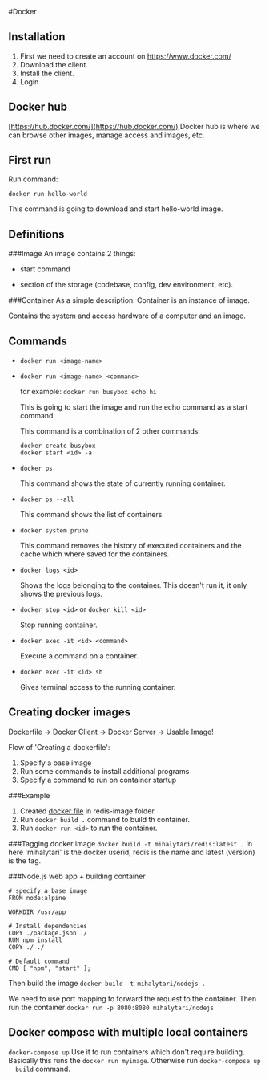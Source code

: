 #Docker 

Installation
------------
1. First we need to create an account on https://www.docker.com/
2. Download the client.
3. Install the client.
4. Login

Docker hub
----------
[https://hub.docker.com/](https://hub.docker.com/)
Docker hub is where we can browse other images, manage access and images, etc.

First run
---------
Run command: 
```
docker run hello-world
```

This command is going to download and start hello-world image.

Definitions
-----------
###Image
An image contains 2 things:

* start command

* section of the storage (codebase, config, dev environment, etc).

###Container
As a simple description: Container is an instance of image.

Contains the system and access hardware of a computer and an image.

Commands
--------
* `docker run <image-name>`

* `docker run <image-name> <command>`

  for example: `docker run busybox echo hi`

  This is going to start the image and run the echo command as a start command.

  This command is a combination of 2 other commands:
  ```
  docker create busybox
  docker start <id> -a
  ```

* `docker ps`

  This command shows the state of currently running container.

* `docker ps --all`

  This command shows the list of containers.

* `docker system prune`

  This command removes the history of executed containers and the cache which where saved for the containers.

* `docker logs <id>`

  Shows the logs belonging to the container. This doesn't run it, it only shows the previous logs.

* `docker stop <id>` or `docker kill <id>`

  Stop running container.

* `docker exec -it <id> <command>`

  Execute a command on a container.

* `docker exec -it <id> sh`

  Gives terminal access to the running container.


Creating docker images
----------------------

Dockerfile -> Docker Client -> Docker Server -> Usable Image!

Flow of 'Creating a dockerfile':
1. Specify a base image
2. Run some commands to install additional programs
3. Specify a command to run on container startup

###Example
1. Created [docker file](/redis-image/Dockerfile) in redis-image folder.
2. Run `docker build .` command to build th container.
3. Run `docker run <id>` to run the container.

###Tagging docker image
`docker build -t mihalytari/redis:latest .`
In here 'mihalytari' is the docker userid, redis is the name and latest (version) is the tag.

###Node.js web app + building container
```
# specify a base image
FROM node:alpine

WORKDIR /usr/app

# Install dependencies
COPY ./package.json ./
RUN npm install
COPY ./ ./

# Default command
CMD [ "npm", "start" ];
```

Then build the image `docker build -t mihalytari/nodejs .`

We need to use port mapping to forward the request to the container.
Then run the container `docker run -p 8080:8080 mihalytari/nodejs`

Docker compose with multiple local containers
---------------------------------------------
`docker-compose up`
Use it to run containers which don't require building. Basically this runs the `docker run myimage`.
Otherwise run `docker-compose up --build` command.